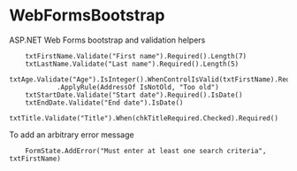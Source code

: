 WebFormsBootstrap
=================

ASP.NET Web Forms bootstrap and validation helpers

        txtFirstName.Validate("First name").Required().Length(7)
        txtLastName.Validate("Last name").Required().Length(5)
        txtAge.Validate("Age").IsInteger().WhenControlIsValid(txtFirstName).Required()
        		.ApplyRule(AddressOf IsNotOld, "Too old")
        txtStartDate.Validate("Start date").Required().IsDate()
        txtEndDate.Validate("End date").IsDate()
        txtTitle.Validate("Title").When(chkTitleRequired.Checked).Required()

To add an arbitrary error message

		FormState.AddError("Must enter at least one search criteria", txtFirstName)
